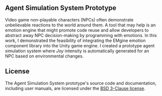 ## Agent Simulation System Prototype ##

Video game non-playable characters (NPCs) often demonstrate
unbelievable reactions to the world around them. A tool that may help
is an emotion engine that might promote code reuse and allow developers
to abstract away NPC decision-making by programming with emotions. In
this work, I demonstrated the feasibility of integrating the EMgine
emotion component library into the Unity game engine. I created a
prototype agent simulation system where *Joy* intensity is
automatically generated for an NPC based on environmental changes.

## License ##
The Agent Simulation System prototype's source code and documentation, including user manuals, are licensed under the 
[BSD 3-Clause license](LICENSE.md).

